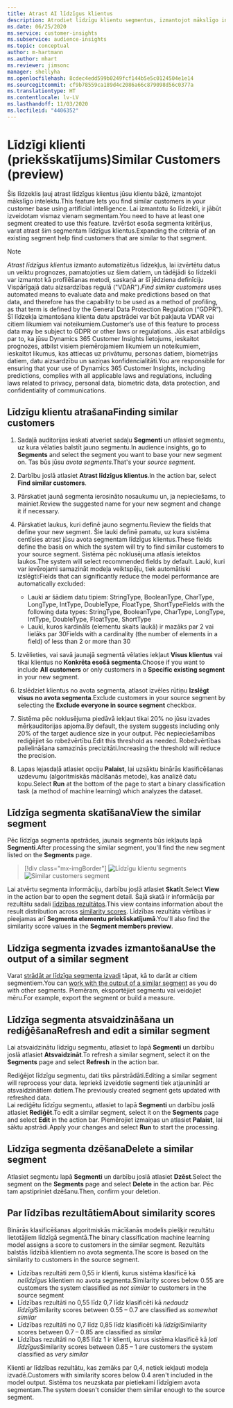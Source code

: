 ```yaml
---
title: Atrast AI līdzīgus klientus
description: Atrodiet līdzīgu klientu segmentus, izmantojot mākslīgo intelektu
ms.date: 06/25/2020
ms.service: customer-insights
ms.subservice: audience-insights
ms.topic: conceptual
author: m-hartmann
ms.author: mhart
ms.reviewer: jimsonc
manager: shellyha
ms.openlocfilehash: 8cdec4edd599b0249fcf144b5e5c0124504e1e14
ms.sourcegitcommit: cf9b78559ca189d4c2086a66c879098d56c0377a
ms.translationtype: HT
ms.contentlocale: lv-LV
ms.lasthandoff: 11/03/2020
ms.locfileid: "4406352"
---
```

# <a name="similar-customers-preview"></a><span data-ttu-id="a8ea8-103">Līdzīgi klienti (priekšskatījums)</span><span class="sxs-lookup"><span data-stu-id="a8ea8-103">Similar Customers (preview)</span></span>

<span data-ttu-id="a8ea8-104">Šis līdzeklis ļauj atrast līdzīgus klientus jūsu klientu bāzē, izmantojot mākslīgo intelektu.</span><span class="sxs-lookup"><span data-stu-id="a8ea8-104">This feature lets you find similar customers in your customer base using artificial intelligence.</span></span> <span data-ttu-id="a8ea8-105">Lai izmantotu šo līdzekli, ir jābūt izveidotam vismaz vienam segmentam.</span><span class="sxs-lookup"><span data-stu-id="a8ea8-105">You need to have at least one segment created to use this feature.</span></span> <span data-ttu-id="a8ea8-106">Izvēršot esoša segmenta kritērijus, varat atrast šim segmentam līdzīgus klientus.</span><span class="sxs-lookup"><span data-stu-id="a8ea8-106">Expanding the criteria of an existing segment help find customers that are similar to that segment.</span></span>

> [!NOTE]
> <span data-ttu-id="a8ea8-107">*Atrast līdzīgus klientus* izmanto automatizētus līdzekļus, lai izvērtētu datus un veiktu prognozes, pamatojoties uz šiem datiem, un tādējādi šo līdzekli var izmantot kā profilēšanas metodi, saskaņā ar šī jēdziena definīciju Vispārīgajā datu aizsardzības regulā ("VDAR").</span><span class="sxs-lookup"><span data-stu-id="a8ea8-107">*Find similar customers* uses automated means to evaluate data and make predictions based on that data, and therefore has the capability to be used as a method of profiling, as that term is defined by the General Data Protection Regulation (“GDPR”).</span></span> <span data-ttu-id="a8ea8-108">Šī līdzekļa izmantošana klienta datu apstrādei var būt pakļauta VDAR vai citiem likumiem vai noteikumiem.</span><span class="sxs-lookup"><span data-stu-id="a8ea8-108">Customer’s use of this feature to process data may be subject to GDPR or other laws or regulations.</span></span> <span data-ttu-id="a8ea8-109">Jūs esat atbildīgs par to, ka jūsu Dynamics 365 Customer Insights lietojums, ieskaitot prognozes, atbilst visiem piemērojamiem likumiem un noteikumiem, ieskaitot likumus, kas attiecas uz privātumu, personas datiem, biometrijas datiem, datu aizsardzību un saziņas konfidencialitāti.</span><span class="sxs-lookup"><span data-stu-id="a8ea8-109">You are responsible for ensuring that your use of Dynamics 365 Customer Insights, including predictions, complies with all applicable laws and regulations, including laws related to privacy, personal data, biometric data, data protection, and confidentiality of communications.</span></span>

## <a name="finding-similar-customers"></a><span data-ttu-id="a8ea8-110">Līdzīgu klientu atrašana</span><span class="sxs-lookup"><span data-stu-id="a8ea8-110">Finding similar customers</span></span>

1. <span data-ttu-id="a8ea8-111">Sadaļā auditorijas ieskati atveriet sadaļu **Segmenti** un atlasiet segmentu, uz kura vēlaties balstīt jauno segmentu.</span><span class="sxs-lookup"><span data-stu-id="a8ea8-111">In audience insights, go to **Segments** and select the segment you want to base your new segment on.</span></span> <span data-ttu-id="a8ea8-112">Tas būs jūsu *avota segments*.</span><span class="sxs-lookup"><span data-stu-id="a8ea8-112">That's your *source segment*.</span></span>

1. <span data-ttu-id="a8ea8-113">Darbību joslā atlasiet **Atrast līdzīgus klientus**.</span><span class="sxs-lookup"><span data-stu-id="a8ea8-113">In the action bar, select **Find similar customers**.</span></span>

1. <span data-ttu-id="a8ea8-114">Pārskatiet jaunā segmenta ierosināto nosaukumu un, ja nepieciešams, to mainiet.</span><span class="sxs-lookup"><span data-stu-id="a8ea8-114">Review the suggested name for your new segment and change it if necessary.</span></span>

1. <span data-ttu-id="a8ea8-115">Pārskatiet laukus, kuri definē jauno segmentu.</span><span class="sxs-lookup"><span data-stu-id="a8ea8-115">Review the fields that define your new segment.</span></span> <span data-ttu-id="a8ea8-116">Šie lauki definē pamatu, uz kura sistēma centīsies atrast jūsu avota segmentam līdzīgus klientus.</span><span class="sxs-lookup"><span data-stu-id="a8ea8-116">These fields define the basis on which the system will try to find similar customers to your source segment.</span></span> <span data-ttu-id="a8ea8-117">Sistēma pēc noklusējuma atlasīs ieteiktos laukos.</span><span class="sxs-lookup"><span data-stu-id="a8ea8-117">The system will select recommended fields by default.</span></span>
  <span data-ttu-id="a8ea8-118">Lauki, kuri var ievērojami samazināt modeļa veiktspēju, tiek automātiski izslēgti:</span><span class="sxs-lookup"><span data-stu-id="a8ea8-118">Fields that can significantly reduce the model performance are automatically excluded:</span></span>
  
   - <span data-ttu-id="a8ea8-119">Lauki ar šādiem datu tipiem: StringType, BooleanType, CharType, LongType, IntType, DoubleType, FloatType, ShortType</span><span class="sxs-lookup"><span data-stu-id="a8ea8-119">Fields with the following data types: StringType, BooleanType, CharType, LongType, IntType, DoubleType, FloatType, ShortType</span></span>
   - <span data-ttu-id="a8ea8-120">Lauki, kuros kardināls (elementu skaits laukā) ir mazāks par 2 vai lielāks par 30</span><span class="sxs-lookup"><span data-stu-id="a8ea8-120">Fields with a cardinality (the number of elements in a field) of less than 2 or more than 30</span></span>

1. <span data-ttu-id="a8ea8-121">Izvēlieties, vai savā jaunajā segmentā vēlaties iekļaut **Visus klientus** vai tikai klientus no **Konkrēta esošā segmenta**.</span><span class="sxs-lookup"><span data-stu-id="a8ea8-121">Choose if you want to include **All customers** or only customers in a **Specific existing segment** in your new segment.</span></span>

1. <span data-ttu-id="a8ea8-122">Izslēdziet klientus no avota segmenta, atlasot izvēles rūtiņu **Izslēgt visus no avota segmenta**.</span><span class="sxs-lookup"><span data-stu-id="a8ea8-122">Exclude customers in your source segment by selecting the **Exclude everyone in source segment** checkbox.</span></span>

1. <span data-ttu-id="a8ea8-123">Sistēma pēc noklusējuma piedāvā iekļaut tikai 20% no jūsu izvades mērķauditorijas apjoma.</span><span class="sxs-lookup"><span data-stu-id="a8ea8-123">By default, the system suggests including only 20% of the target audience size in your output.</span></span> <span data-ttu-id="a8ea8-124">Pēc nepieciešamības rediģējiet šo robežvērtību.</span><span class="sxs-lookup"><span data-stu-id="a8ea8-124">Edit this threshold as needed.</span></span> <span data-ttu-id="a8ea8-125">Robežvērtības palielināšana samazinās precizitāti.</span><span class="sxs-lookup"><span data-stu-id="a8ea8-125">Increasing the threshold will reduce the precision.</span></span>

1. <span data-ttu-id="a8ea8-126">Lapas lejasdaļā atlasiet opciju **Palaist**, lai uzsāktu binārās klasificēšanas uzdevumu (algoritmiskās mācīšanās metode), kas analizē datu kopu.</span><span class="sxs-lookup"><span data-stu-id="a8ea8-126">Select **Run** at the bottom of the page to start a binary classification task (a method of machine learning) which analyzes the dataset.</span></span>

## <a name="view-the-similar-segment"></a><span data-ttu-id="a8ea8-127">Līdzīga segmenta skatīšana</span><span class="sxs-lookup"><span data-stu-id="a8ea8-127">View the similar segment</span></span>

<span data-ttu-id="a8ea8-128">Pēc līdzīga segmenta apstrādes, jaunais segments būs iekļauts lapā **Segmenti**.</span><span class="sxs-lookup"><span data-stu-id="a8ea8-128">After processing the similar segment, you'll find the new segment listed on the **Segments** page.</span></span>

> [!div class="mx-imgBorder"]
> <span data-ttu-id="a8ea8-129">![Līdzīgu klientu segments](media/expanded-segment.png "Līdzīgu klientu segments")</span><span class="sxs-lookup"><span data-stu-id="a8ea8-129">![Similar customers segment](media/expanded-segment.png "Similar customers segment")</span></span>

<span data-ttu-id="a8ea8-130">Lai atvērtu segmenta informāciju, darbību joslā atlasiet **Skatīt**.</span><span class="sxs-lookup"><span data-stu-id="a8ea8-130">Select **View** in the action bar to open the segment detail.</span></span> <span data-ttu-id="a8ea8-131">Šajā skatā ir informācija par rezultātu sadali [līdzības rezultātos](#about-similarity-scores).</span><span class="sxs-lookup"><span data-stu-id="a8ea8-131">This view contains information about the result distribution across [similarity scores](#about-similarity-scores).</span></span> <span data-ttu-id="a8ea8-132">Līdzības rezultāta vērtības ir pieejamas arī **Segmenta elementu priekšskatījumā**.</span><span class="sxs-lookup"><span data-stu-id="a8ea8-132">You'll also find the similarity score values in the **Segment members preview**.</span></span>

## <a name="use-the-output-of-a-similar-segment"></a><span data-ttu-id="a8ea8-133">Līdzīga segmenta izvades izmantošana</span><span class="sxs-lookup"><span data-stu-id="a8ea8-133">Use the output of a similar segment</span></span>

<span data-ttu-id="a8ea8-134">Varat [strādāt ar līdzīga segmenta izvadi](segments.md) tāpat, kā to darāt ar citiem segmentiem.</span><span class="sxs-lookup"><span data-stu-id="a8ea8-134">You can [work with the output of a similar segment](segments.md) as you do with other segments.</span></span> <span data-ttu-id="a8ea8-135">Piemēram, eksportējiet segmentu vai veidojiet mēru.</span><span class="sxs-lookup"><span data-stu-id="a8ea8-135">For example, export the segment or build a measure.</span></span>

## <a name="refresh-and-edit-a-similar-segment"></a><span data-ttu-id="a8ea8-136">Līdzīga segmenta atsvaidzināšana un rediģēšana</span><span class="sxs-lookup"><span data-stu-id="a8ea8-136">Refresh and edit a similar segment</span></span>

<span data-ttu-id="a8ea8-137">Lai atsvaidzinātu līdzīgu segmentu, atlasiet to lapā **Segmenti** un darbību joslā atlasiet **Atsvaidzināt**.</span><span class="sxs-lookup"><span data-stu-id="a8ea8-137">To refresh a similar segment, select it on the **Segments** page and select **Refresh** in the action bar.</span></span>

<span data-ttu-id="a8ea8-138">Rediģējot līdzīgu segmentu, dati tiks pārstrādāti.</span><span class="sxs-lookup"><span data-stu-id="a8ea8-138">Editing a similar segment will reprocess your data.</span></span> <span data-ttu-id="a8ea8-139">Iepriekš izveidotie segmenti tiek atjaunināti ar atsvaidzinātiem datiem.</span><span class="sxs-lookup"><span data-stu-id="a8ea8-139">The previously created segment gets updated with refreshed data.</span></span>    
<span data-ttu-id="a8ea8-140">Lai rediģētu līdzīgu segmentu, atlasiet to lapā **Segmenti** un darbību joslā atlasiet **Rediģēt**.</span><span class="sxs-lookup"><span data-stu-id="a8ea8-140">To edit a similar segment, select it on the **Segments** page and select **Edit** in the action bar.</span></span> <span data-ttu-id="a8ea8-141">Piemērojiet izmaiņas un atlasiet **Palaist**, lai sāktu apstrādi.</span><span class="sxs-lookup"><span data-stu-id="a8ea8-141">Apply your changes and select **Run** to start the processing.</span></span>

## <a name="delete-a-similar-segment"></a><span data-ttu-id="a8ea8-142">Līdzīga segmenta dzēšana</span><span class="sxs-lookup"><span data-stu-id="a8ea8-142">Delete a similar segment</span></span>

<span data-ttu-id="a8ea8-143">Atlasiet segmentu lapā **Segmenti** un darbību joslā atlasiet **Dzēst**.</span><span class="sxs-lookup"><span data-stu-id="a8ea8-143">Select the segment on the **Segments** page and select **Delete** in the action bar.</span></span> <span data-ttu-id="a8ea8-144">Pēc tam apstipriniet dzēšanu.</span><span class="sxs-lookup"><span data-stu-id="a8ea8-144">Then, confirm your deletion.</span></span>

## <a name="about-similarity-scores"></a><span data-ttu-id="a8ea8-145">Par līdzības rezultātiem</span><span class="sxs-lookup"><span data-stu-id="a8ea8-145">About similarity scores</span></span>

<span data-ttu-id="a8ea8-146">Binārās klasificēšanas algoritmiskās mācīšanās modelis piešķir rezultātu lietotājiem līdzīgā segmentā.</span><span class="sxs-lookup"><span data-stu-id="a8ea8-146">The binary classification machine learning model assigns a score to customers in the similar segment.</span></span> <span data-ttu-id="a8ea8-147">Rezultāts balstās līdzībā klientiem no avota segmenta.</span><span class="sxs-lookup"><span data-stu-id="a8ea8-147">The score is based on the similarity to customers in the source segment.</span></span>

- <span data-ttu-id="a8ea8-148">Līdzības rezultāti zem 0,55 ir klienti, kurus sistēma klasificē kā *nelīdzīgus* klientiem no avota segmenta.</span><span class="sxs-lookup"><span data-stu-id="a8ea8-148">Similarity scores below 0.55 are customers the system classified as *not similar* to customers in the source segment</span></span>
- <span data-ttu-id="a8ea8-149">Līdzības rezultāti no 0,55 līdz 0,7 līdz klasificēti kā *nedaudz līdzīgi*</span><span class="sxs-lookup"><span data-stu-id="a8ea8-149">Similarity scores between 0.55 – 0.7 are classified as *somewhat similar*</span></span>
- <span data-ttu-id="a8ea8-150">Līdzības rezultāti no 0,7 līdz 0,85 līdz klasificēti kā *līdzīgi*</span><span class="sxs-lookup"><span data-stu-id="a8ea8-150">Similarity scores between 0.7 – 0.85 are classified as *similar*</span></span>
- <span data-ttu-id="a8ea8-151">Līdzības rezultāti no 0,85 līdz 1 ir klienti, kurus sistēma klasificē kā *ļoti līdzīgus*</span><span class="sxs-lookup"><span data-stu-id="a8ea8-151">Similarity scores between 0.85 – 1 are customers the system classified as *very similar*</span></span>

<span data-ttu-id="a8ea8-152">Klienti ar līdzības rezultātu, kas zemāks par 0,4, netiek iekļauti modeļa izvadē.</span><span class="sxs-lookup"><span data-stu-id="a8ea8-152">Customers with similarity scores below 0.4 aren't included in the model output.</span></span> <span data-ttu-id="a8ea8-153">Sistēma tos neuzskata par pietiekami līdzīgiem avota segmentam.</span><span class="sxs-lookup"><span data-stu-id="a8ea8-153">The system doesn't consider them similar enough to the source segment.</span></span>
